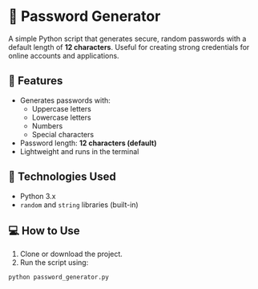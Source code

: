 # 🔐 Password Generator

A simple Python script that generates secure, random passwords with a default length of **12 characters**. Useful for creating strong credentials for online accounts and applications.

## 🚀 Features
- Generates passwords with:
  - Uppercase letters
  - Lowercase letters
  - Numbers
  - Special characters
- Password length: **12 characters (default)**
- Lightweight and runs in the terminal

## 🧠 Technologies Used
- Python 3.x
- `random` and `string` libraries (built-in)

## 💻 How to Use

1. Clone or download the project.
2. Run the script using:

```bash
python password_generator.py
